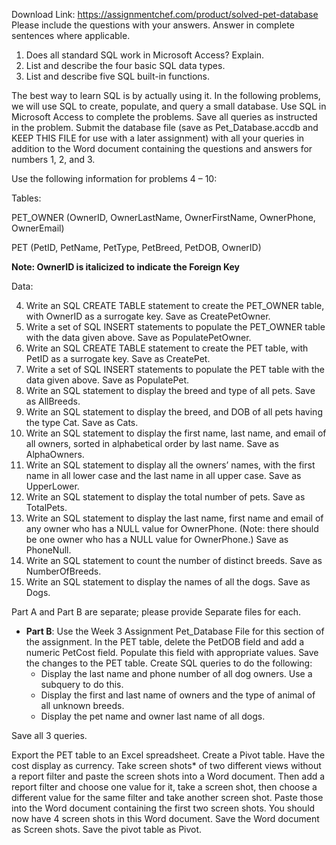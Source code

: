 Download Link: https://assignmentchef.com/product/solved-pet-database
<br>
Please include the questions with your answers. Answer in complete sentences where applicable.

<ol>

 <li>Does all standard SQL work in Microsoft Access? Explain.</li>

 <li>List and describe the four basic SQL data types.</li>

 <li>List and describe five SQL built-in functions.</li>

</ol>

The best way to learn SQL is by actually using it. In the following problems, we will use SQL to create, populate, and query a small database. Use SQL in Microsoft Access to complete the problems. Save all queries as instructed in the problem. Submit the database file (save as Pet_Database.accdb and KEEP THIS FILE for use with a later assignment) with all your queries in addition to the Word document containing the questions and answers for numbers 1, 2, and 3.

Use the following information for problems 4 – 10:

Tables:

PET_OWNER (OwnerID, OwnerLastName, OwnerFirstName, OwnerPhone, OwnerEmail)

PET (PetID, PetName, PetType, PetBreed, PetDOB, OwnerID)

**Note: OwnerID is italicized to indicate the Foreign Key**

Data:

<ol start="4">

 <li>Write an SQL CREATE TABLE statement to create the PET_OWNER table, with OwnerID as a surrogate key. Save as CreatePetOwner.</li>

 <li>Write a set of SQL INSERT statements to populate the PET_OWNER table with the data given above. Save as PopulatePetOwner.</li>

 <li>Write an SQL CREATE TABLE statement to create the PET table, with PetID as a surrogate key. Save as CreatePet.</li>

 <li>Write a set of SQL INSERT statements to populate the PET table with the data given above. Save as PopulatePet.</li>

 <li>Write an SQL statement to display the breed and type of all pets. Save as AllBreeds.</li>

 <li>Write an SQL statement to display the breed, and DOB of all pets having the type Cat. Save as Cats.</li>

 <li>Write an SQL statement to display the first name, last name, and email of all owners, sorted in alphabetical order by last name. Save as AlphaOwners.</li>

 <li>Write an SQL statement to display all the owners’ names, with the first name in all lower case and the last name in all upper case. Save as UpperLower.</li>

 <li>Write an SQL statement to display the total number of pets. Save as TotalPets.</li>

 <li>Write an SQL statement to display the last name, first name and email of any owner who has a NULL value for OwnerPhone. (Note: there should be one owner who has a NULL value for OwnerPhone.) Save as PhoneNull.</li>

 <li>Write an SQL statement to count the number of distinct breeds. Save as NumberOfBreeds.</li>

 <li>Write an SQL statement to display the names of all the dogs. Save as Dogs.</li>

</ol>




Part A and Part B are separate; please provide Separate files for each.

<ul>

 <li><strong>Part B</strong>: Use the Week 3 Assignment Pet_Database File for this section of the assignment. In the PET table, delete the PetDOB field and add a numeric PetCost field. Populate this field with appropriate values. Save the changes to the PET table. Create SQL queries to do the following:

  <ul>

   <li>Display the last name and phone number of all dog owners. Use a subquery to do this.</li>

   <li>Display the first and last name of owners and the type of animal of all unknown breeds.</li>

   <li>Display the pet name and owner last name of all dogs.</li>

  </ul></li>

</ul>

Save all 3 queries.

Export the PET table to an Excel spreadsheet. Create a Pivot table. Have the cost display as currency. Take screen shots* of two different views without a report filter and paste the screen shots into a Word document. Then add a report filter and choose one value for it, take a screen shot, then choose a different value for the same filter and take another screen shot. Paste those into the Word document containing the first two screen shots. You should now have 4 screen shots in this Word document. Save the Word document as Screen shots. Save the pivot table as Pivot.






